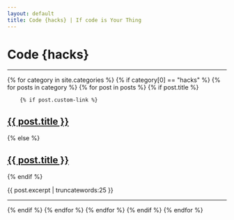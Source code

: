 ```yaml
---
layout: default
title: Code {hacks} | If code is Your Thing
---
```


<h1>Code {hacks}</h1>
<hr/>

{% for category in site.categories %}
{% if category[0] == "hacks" %}
    {% for posts in category %}
    {% for post in posts %}
{% if post.title %}

		{% if post.custom-link %}
<h2><a href="{{ post.custom-link }}">{{ post.title }}</a></h2>
		{% else %}
<h2><a href="{{ post.url }}">{{ post.title }}</a></h2>
		{% endif %}
<p>{{ post.excerpt | truncatewords:25 }}</p>
<hr/>

{% endif %}
   {% endfor %}
   {% endfor %}
{% endif %}
{% endfor %}